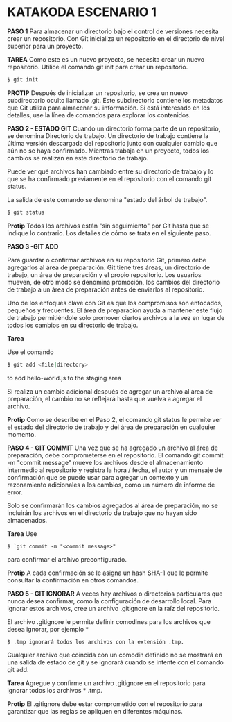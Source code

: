 # KATAKODA ESCENARIO 1
**PASO 1**
Para almacenar un directorio bajo el control de versiones necesita crear un repositorio. Con Git inicializa un repositorio en el directorio de nivel superior para un proyecto.

**TAREA**
Como este es un nuevo proyecto, se necesita crear un nuevo repositorio. Utilice el comando git init para crear un repositorio.

```sh
$ git init
```

**PROTIP**
Después de inicializar un repositorio, se crea un nuevo subdirectorio oculto llamado .git. Este subdirectorio contiene los metadatos que Git utiliza para almacenar su información. Si está interesado en los detalles, use la línea de comandos para explorar los contenidos.

**PASO 2 - ESTADO  GIT**
Cuando un directorio forma parte de un repositorio, se denomina Directorio de trabajo. Un directorio de trabajo contiene la última versión descargada del repositorio junto con cualquier cambio que aún no se haya confirmado. Mientras trabaja en un proyecto, todos los cambios se realizan en este directorio de trabajo.

Puede ver qué archivos han cambiado entre su directorio de trabajo y lo que se ha confirmado previamente en el repositorio con el comando git status.

La salida de este comando se denomina "estado del árbol de trabajo".

```sh
$ git status
```

**Protip**
Todos los archivos están "sin seguimiento" por Git hasta que se indique lo contrario. Los detalles de cómo se trata en el siguiente paso.

**PASO 3 -GIT ADD**

Para guardar o confirmar archivos en su repositorio Git, primero debe agregarlos al área de preparación. Git tiene tres áreas, un directorio de trabajo, un área de preparación y el propio repositorio. Los usuarios mueven, de otro modo se denomina promoción, los cambios del directorio de trabajo a un área de preparación antes de enviarlos al repositorio.

Uno de los enfoques clave con Git es que los compromisos son enfocados, pequeños y frecuentes. El área de preparación ayuda a mantener este flujo de trabajo permitiéndole solo promover ciertos archivos a la vez en lugar de todos los cambios en su directorio de trabajo.

**Tarea**

Use el comando 
```sh
$ git add <file|directory>
```

to add hello-world.js to the staging area

Si realiza un cambio adicional después de agregar un archivo al área de preparación, el cambio no se reflejará hasta que vuelva a agregar el archivo.

**Protip**
Como se describe en el Paso 2, el comando git status le permite ver el estado del directorio de trabajo y del área de preparación en cualquier momento.

**PASO 4 - GIT COMMIT**
Una vez que se ha agregado un archivo al área de preparación, debe comprometerse en el repositorio. El comando git commit -m "commit message" mueve los archivos desde el almacenamiento intermedio al repositorio y registra la hora / fecha, el autor y un mensaje de confirmación que se puede usar para agregar un contexto y un razonamiento adicionales a los cambios, como un número de informe de error.

Solo se confirmarán los cambios agregados al área de preparación, no se incluirán los archivos en el directorio de trabajo que no hayan sido almacenados.

**Tarea**
Use
```SH
$ `git commit -m "<commit message>" 
```
para confirmar el archivo preconfigurado.

**Protip**
A cada confirmación se le asigna un hash SHA-1 que le permite consultar la confirmación en otros comandos.

**PASO 5 - GIT IGNORAR**
A veces hay archivos o directorios particulares que nunca desea confirmar, como la configuración de desarrollo local. Para ignorar estos archivos, cree un archivo .gitignore en la raíz del repositorio.

El archivo .gitignore le permite definir comodines para los archivos que desea ignorar, por ejemplo *
```SH
$ .tmp ignorará todos los archivos con la extensión .tmp.
```
Cualquier archivo que coincida con un comodín definido no se mostrará en una salida de estado de git y se ignorará cuando se intente con el comando git add.

**Tarea**
Agregue y confirme un archivo .gitignore en el repositorio para ignorar todos los archivos * .tmp.

**Protip**
El .gitignore debe estar comprometido con el repositorio para garantizar que las reglas se apliquen en diferentes máquinas.
